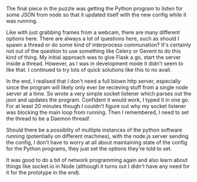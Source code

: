 The final piece in the puzzle was getting the Python program to listen for some JSON from node so that it updated itself with the new config while it was running.

Like with just grabbing frames from a webcam, there are many different options here. There are always a lot of questions here, such as should I spawn a thread or do some kind of interprocess communation? It's certainly not out of the question to use something like Celery or Gevent to do this kind of thing. My initial approach was to give Flask a go, start the server inside a thread. However, as I was in development mode it didn't seem to like that. I continued to try lots of quick solutions like this to no avail.

In the end, I realised that I don't need a full blown http server, especially since the program will likely only ever be recieving stuff from a single node server at a time. So wrote a very simple socket listener which parses out the json and updates the program. Confident it would work, I typed it in one go. For at least 20 minutes though I couldn't figure out why my socket listener was blocking the main loop from running. Then I remembered, I need to set the thread to be a Daemon thread!

Should there be a possiblity of multiple instances of the python software running (potentially on different machines), with the node.js server sending the config, I don't have to worry at all about maintaining state of the config for the Python programs, they just set the options they're told to set.

It was good to do a bit of network programming again and also learn about things like socket.io in Node (although it turns out I didn't have any need for it for the prototype in the end).

